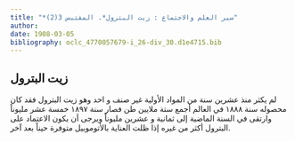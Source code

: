 ```yaml
---
title: "*سير العلم والاجتماع : زيت البترول*. المقتبس 3(2)"
author: 
date: 1908-03-05
bibliography: oclc_4770057679-i_26-div_30.d1e4715.bib
---
```




##  زيت البترول 


  لم يكثر منذ  عشرين  سنة من المواد الأولية غير صنف و  احد  وهو زيت البترول فقد كان محصوله سنة  ١٨٨٨  في العالم أجمع  ستة  ملايين طن فصار سنة  ١٨٩٧  خمسة  عشر  مليوناً وارتقى في السنة الماضية إلى  ثمانية  و  عشرين  مليوناً ويرجى أن يكون الاعتماد على البترول أكثر من غيره إذا ظلت العناية بالأتوموبيل متوفرة حيناً بعد آخر. 
